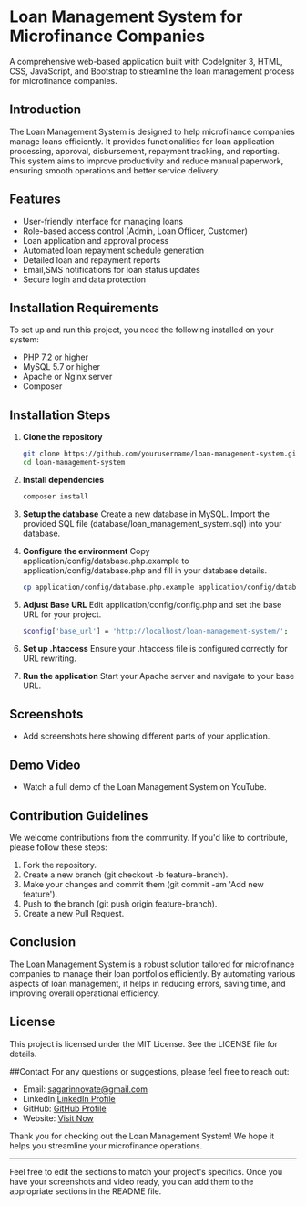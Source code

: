 # Loan Management System for Microfinance Companies

A comprehensive web-based application built with CodeIgniter 3, HTML, CSS, JavaScript, and Bootstrap to streamline the loan management process for microfinance companies.

## Introduction

The Loan Management System is designed to help microfinance companies manage loans efficiently. It provides functionalities for loan application processing, approval, disbursement, repayment tracking, and reporting. This system aims to improve productivity and reduce manual paperwork, ensuring smooth operations and better service delivery.

## Features

- User-friendly interface for managing loans
- Role-based access control (Admin, Loan Officer, Customer)
- Loan application and approval process
- Automated loan repayment schedule generation
- Detailed loan and repayment reports
- Email,SMS notifications for loan status updates
- Secure login and data protection

## Installation Requirements


To set up and run this project, you need the following installed on your system:

- PHP 7.2 or higher
- MySQL 5.7 or higher
- Apache or Nginx server
- Composer

## Installation Steps

1. **Clone the repository**
   ```sh
   git clone https://github.com/yourusername/loan-management-system.git
   cd loan-management-system

2. **Install dependencies**
   ```sh
   composer install
   
4.  **Setup the database**
   Create a new database in MySQL.
   Import the provided SQL file (database/loan_management_system.sql) into your database.

6. **Configure the environment**
   Copy application/config/database.php.example to application/config/database.php and fill in your database details.
   ```sh
   cp application/config/database.php.example application/config/database.php
   
7. **Adjust Base URL**
   Edit application/config/config.php and set the base URL for your project.
   ```sh
   $config['base_url'] = 'http://localhost/loan-management-system/';
   
8. **Set up .htaccess**
   Ensure your .htaccess file is configured correctly for URL rewriting.
   
10. **Run the application**
    Start your Apache server and navigate to your base URL.

## Screenshots

- Add screenshots here showing different parts of your application.

## Demo Video

- Watch a full demo of the Loan Management System on YouTube.

## Contribution Guidelines
 We welcome contributions from the community. If you'd like to contribute, please follow these steps:

1. Fork the repository.
2. Create a new branch (git checkout -b feature-branch).
3. Make your changes and commit them (git commit -am 'Add new feature').
4. Push to the branch (git push origin feature-branch).
5. Create a new Pull Request.

## Conclusion
The Loan Management System is a robust solution tailored for microfinance companies to manage their loan portfolios efficiently. By automating various aspects of loan management, it helps in reducing errors, saving time, and improving overall operational efficiency.

## License
This project is licensed under the MIT License. See the LICENSE file for details.

##Contact
For any questions or suggestions, please feel free to reach out:

- Email: sagarinnovate@gmail.com
- LinkedIn:[LinkedIn Profile](https://www.linkedin.com/in/sagarinnovate/)
- GitHub:  [GitHub Profile](https://github.com/sagarinnovate)
- Website: [Visit Now ](https://sagarinnovate.growmediax.com/)

Thank you for checking out the Loan Management System! We hope it helps you streamline your microfinance operations.

---

Feel free to edit the sections to match your project's specifics. Once you have your screenshots and video ready, you can add them to the appropriate sections in the README file.







